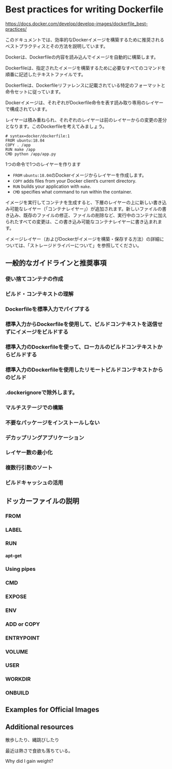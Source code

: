 # Best practices for writing Dockerfile

https://docs.docker.com/develop/develop-images/dockerfile_best-practices/

このドキュメントでは、効率的なDockerイメージを構築するために推奨されるベストプラクティスとその方法を説明しています。



Dockerは、Dockerfileの内容を読み込んでイメージを自動的に構築します。

Dockerfileは、指定されたイメージを構築するために必要なすべてのコマンドを順番に記述したテキストファイルです。

Dockerfileは、Dockerfileリファレンスに記載されている特定のフォーマットと命令セットに従っています。



Dockerイメージは、それぞれがDockerfile命令を表す読み取り専用のレイヤーで構成されています。



レイヤーは積み重ねられ、それぞれのレイヤーは前のレイヤーからの変更の差分となります。このDockerfileを考えてみましょう。



```
# syntax=docker/dockerfile:1
FROM ubuntu:18.04
COPY . /app
RUN make /app
CMD python /app/app.py
```



1つの命令で1つのレイヤーを作ります

- `FROM` `ubuntu:18.04`のDockerイメージからレイヤーを作成します。
- `COPY` adds files from your Docker client’s current directory.
- `RUN` builds your application with `make`.
- `CMD` specifies what command to run within the container.



イメージを実行してコンテナを生成すると、下層のレイヤーの上に新しい書き込み可能なレイヤー（「コンテナレイヤー」）が追加されます。新しいファイルの書き込み、既存のファイルの修正、ファイルの削除など、実行中のコンテナに加えられたすべての変更は、この書き込み可能なコンテナレイヤーに書き込まれます。

イメージレイヤー（およびDockerがイメージを構築・保存する方法）の詳細については、「ストレージドライバーについて」を参照してください。



## 一般的なガイドラインと推奨事項

### 使い捨てコンテナの作成

### ビルド・コンテキストの理解

### Dockerfileを標準入力でパイプする

### 標準入力からDockerfileを使用して、ビルドコンテキストを送信せずにイメージをビルドする

### 標準入力のDockerfileを使って、ローカルのビルドコンテキストからビルドする

### 標準入力のDockerfileを使用したリモートビルドコンテキストからのビルド

### .dockerignoreで除外します。

### マルチステージでの構築

### 不要なパッケージをインストールしない

### デカップリングアプリケーション

### レイヤー数の最小化

### 複数行引数のソート

### ビルドキャッシュの活用



## ドッカーファイルの説明

### FROM

### LABEL

### RUN

#### apt-get

### Using pipes

### CMD

### EXPOSE

### ENV

### ADD or COPY

### ENTRYPOINT

### VOLUME

### USER

### WORKDIR

### ONBUILD

## Examples for Official Images

## Additional resources



散歩したり、縄跳びしたり

最近は熱さで食欲も落ちている。

Why did I gain weight?



